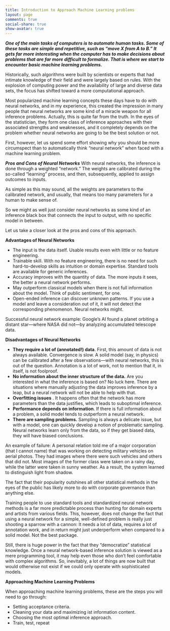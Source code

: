 ```yaml
---
title: Introduction to Approach Machine Learning problems
layout: page
comments: true
social-share: true
show-avatar: true
---
```


***One of the main tasks of computers is to automate human tasks. Some of these tasks are simple and repetitive, such as “move X from A to B.” It gets far more interesting when the computer has to make decisions about problems that are far more difficult to formalize. That is where we start to encounter basic machine learning problems.***

Historically, such algorithms were built by scientists or experts that had intimate knowledge of their field and were largely based on rules. With the explosion of computing power and the availability of large and diverse data sets, the focus has shifted toward a more computational approach.

Most popularized machine learning concepts these days have to do with neural networks, and in my experience, this created the impression in many people that neural networks are some kind of a miracle weapon for all inference problems. Actually, this is quite far from the truth. In the eyes of the statistician, they form one class of inference approaches with their associated strengths and weaknesses, and it completely depends on the problem whether neural networks are going to be the best solution or not.

First, however, let us spend some effort showing why you should be more circumspect than to automatically think “neural network” when faced with a machine learning problem.

***Pros and Cons of Neural Networks***
With neural networks, the inference is done through a weighted “network.” The weights are calibrated during the so-called “learning” process, and then, subsequently, applied to assign outcomes to inputs.

As simple as this may sound, all the weights are parameters to the calibrated network, and usually, that means too many parameters for a human to make sense of.

So we might as well just consider neural networks as some kind of an inference black box that connects the input to output, with no specific model in between.

Let us take a closer look at the pros and cons of this approach.

**Advantages of Neural Networks**

* The input is the data itself. Usable results even with little or no feature engineering.
* Trainable skill. With no feature engineering, there is no need for such hard-to-develop skills as intuition or domain expertise. Standard tools are available for generic inferences.
* Accuracy improves with the quantity of data. The more inputs it sees, the better a neural network performs.
* May outperform classical models when there is not full information about the model. Think of public sentiment, for one.
* Open-ended inference can discover unknown patterns. If you use a model and leave a consideration out of it, it will not detect the corresponding phenomenon. Neural networks might.

Successful neural network example: Google’s AI found a planet orbiting a distant star—where NASA did not—by analyzing accumulated telescope data.

**Disadvantages of Neural Networks**

* **They require a lot of (annotated!) data**. First, this amount of data is not always available. Convergence is slow. A solid model (say, in physics) can be calibrated after a few observations—with neural networks, this is out of the question. Annotation is a lot of work, not to mention that it, in itself, is not foolproof.
* **No information about the inner structure of the data.** Are you interested in what the inference is based on? No luck here. There are situations where manually adjusting the data improves inference by a leap, but a neural network will not be able to help with that.
* **Overfitting issues** . It happens often that the network has more parameters than the data justifies, which leads to suboptimal inference.
* **Performance depends on information**. If there is full information about a problem, a solid model tends to outperform a neural network.
* **There are sampling problems.** Sampling is always a delicate issue, but with a model, one can quickly develop a notion of problematic sampling. Neural networks learn only from the data, so if they get biased data, they will have biased conclusions.

An example of failure: A personal relation told me of a major corporation (that I cannot name) that was working on detecting military vehicles on aerial photos. They had images where there were such vehicles and others that did not. Most images of the former class were taken on a rainy day, while the latter were taken in sunny weather. As a result, the system learned to distinguish light from shadow.

The fact that their popularity outshines all other statistical methods in the eyes of the public has likely more to do with corporate governance than anything else.

Training people to use standard tools and standardized neural network methods is a far more predictable process than hunting for domain experts and artists from various fields. This, however, does not change the fact that using a neural network for a simple, well-defined problem is really just shooting a sparrow with a cannon: It needs a lot of data, requires a lot of annotation work, and in return might just underperform when compared to a solid model. Not the best package.

Still, there is huge power in the fact that they “democratize” statistical knowledge. Once a neural network-based inference solution is viewed as a mere programming tool, it may help even those who don’t feel comfortable with complex algorithms. So, inevitably, a lot of things are now built that would otherwise not exist if we could only operate with sophisticated models.

**Approaching Machine Learning Problems**

When approaching machine learning problems, these are the steps you will need to go through:

* Setting acceptance criteria.
* Cleaning your data and maximizing ist information content.
* Choosing the most optimal inference approach.
* Train, test, repeat